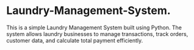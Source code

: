 # Laundry-Management-System.
This is a simple Laundry Management System built using Python. The system allows laundry businesses to manage transactions, track orders, customer data, and calculate total payment efficiently.
